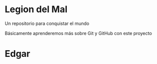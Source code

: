 # Legion del Mal
Un repositorio para conquistar el mundo

Básicamente aprenderemos más sobre Git y GitHub con este proyecto


# Edgar
